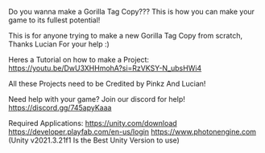 Do you wanna make a Gorilla Tag Copy??? This is how you can make your game to its fullest potential!

This is for anyone trying to make a new Gorilla Tag Copy from scratch, Thanks Lucian For your help :)

Heres a Tutorial on how to make a Project: https://youtu.be/DwU3XHHmohA?si=RzVKSY-N_ubsHWi4

All these Projects need to be Credited by Pinkz And Lucian!

Need help with your game?
Join our discord for help!
https://discord.gg/745apyKaaa

Required Applications:
 https://unity.com/download
 https://developer.playfab.com/en-us/login
 https://www.photonengine.com
 (Unity v2021.3.21f1 Is the Best Unity Version to use)
